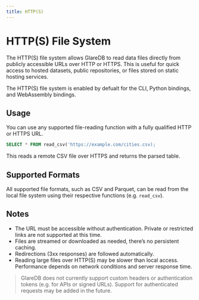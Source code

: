 ```yaml
---
title: HTTP(S)
---
```


# HTTP(S) File System

The HTTP(S) file system allows GlareDB to read data files directly from publicly
accessible URLs over HTTP or HTTPS. This is useful for quick access to hosted
datasets, public repositories, or files stored on static hosting services.

The HTTP(S) file system is enabled by defualt for the CLI, Python bindings, and
WebAssembly bindings.

## Usage

You can use any supported file-reading function with a fully qualified HTTP or
HTTPS URL.

```sql
SELECT * FROM read_csv('https://example.com/cities.csv);
```

This reads a remote CSV file over HTTPS and returns the parsed table.

## Supported Formats

All supported file formats, such as CSV and Parquet, can be read from the local
file system using their respective functions (e.g. `read_csv`).

## Notes

- The URL must be accessible without authentication. Private or restricted links
  are not supported at this time.
- Files are streamed or downloaded as needed, there’s no persistent caching.
- Redirections (3xx responses) are followed automatically.
- Reading large files over HTTP(S) may be slower than local access. Performance
  depends on network conditions and server response time.

> GlareDB does not currently support custom headers or authentication tokens
> (e.g. for APIs or signed URLs). Support for authenticated requests may be
> added in the future.
